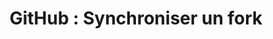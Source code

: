 ---
layout: post
title: "GitHub : Synchroniser un fork"
description: "Synchroniser un fork"
tags: [link,github]
comments: true
link: https://help.github.com/articles/syncing-a-fork/
image:
  feature: headers/HelloWorld_1436x200.png
  categorie: categories/URL_300x300.png
  caption: ""
  teaserlogo: 
---